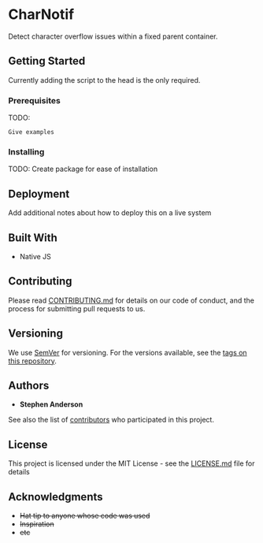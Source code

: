 # CharNotif

Detect character overflow issues within a fixed parent container. 

## Getting Started

Currently adding the script to the head is the only required. 

### Prerequisites

TODO:

```
Give examples
```

### Installing

TODO: Create package for ease of installation


## Deployment

Add additional notes about how to deploy this on a live system

## Built With

* Native JS

## Contributing

Please read [CONTRIBUTING.md](https://gist.github.com/PurpleBooth/b24679402957c63ec426) for details on our code of conduct, and the process for submitting pull requests to us.

## Versioning

We use [SemVer](http://semver.org/) for versioning. For the versions available, see the [tags on this repository](https://github.com/your/project/tags). 

## Authors

* **Stephen Anderson**

See also the list of [contributors](https://github.com/your/project/contributors) who participated in this project.

## License

This project is licensed under the MIT License - see the [LICENSE.md](LICENSE.md) file for details

## Acknowledgments

* ~~Hat tip to anyone whose code was used~~
* ~~Inspiration~~
* ~~etc~~
